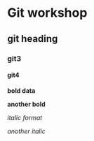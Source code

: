 # Git workshop
## git heading
### git3
#### git4

**bold data**

__another bold__

*italic format*

_another italic_
